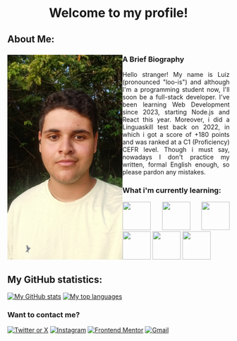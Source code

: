 <div align="center">
  <h1>Welcome to my profile!</h1>
</div>

## About Me:
<section id="bio">
  <img src="./public/images/picture_001.jpg" alt="A selfie of me" width="261px" height="464px" align="left">

  <div>
    <h3>A Brief Biography</h3>
    <p align="justify">
      Hello stranger! My name is Luiz (pronounced "loo-is") and although I'm a programming student now, I'll soon be a full-stack developer. I've been learning Web Development since 2023, <!-- (hope that will spare some updates) --> starting Node.js and React this year. <!-- (but that won't) --> Moreover, i did a Linguaskill test back on 2022, in which i got a score of +180 points and was ranked at a C1 (Proficiency) CEFR level. Though i must say, nowadays I don't practice my written, formal English enough, so please pardon any mistakes.
    </p>
    <h3>What i'm currently learning:</h3>
    <div display="flex" align="justify">
      <img src="https://cdn.jsdelivr.net/gh/devicons/devicon@latest/icons/html5/html5-original.svg" width="64px" height="64px" />
      <img src="https://cdn.jsdelivr.net/gh/devicons/devicon@latest/icons/css3/css3-original.svg" width="64px" height="64px" />
      <img src="https://cdn.jsdelivr.net/gh/devicons/devicon@latest/icons/javascript/javascript-original.svg" width="64px" height="64px" />
      <img src="https://cdn.jsdelivr.net/gh/devicons/devicon@latest/icons/react/react-original.svg" width="64px" height="64px" />
      <img src="https://cdn.jsdelivr.net/gh/devicons/devicon@latest/icons/nodejs/nodejs-original-wordmark.svg" width="64px" height="64px" />
      <img src="https://cdn.jsdelivr.net/gh/devicons/devicon@latest/icons/kotlin/kotlin-original.svg" width="64px" height="64px" />
    </div>
    <!-- <p align="justify">
      I was born on January 24th 2007 in Maceió, Brazil. Over the years, a lot of time spent on the internet and quite a bit of curiosity ended on me trying to learn to code at the age of 9 (yes, nine), but that didn't go very well, since i didn't knew a lot of English (or mathematical logic at all) back then. After briefly learning the basics of JavaScript during late 2022, my proper journey in the world of programming would truly start with my ongoing technical course on SENAI-AL with HTML, CSS and JavaScript. The good old ones, y'know?
    </p> -->
  </div>
</section>

## My GitHub statistics:
[![My GitHub stats](https://github-readme-stats.vercel.app/api?username=lucarl07&show=prs_merged&show_icons=true&theme=ambient_gradient&bg_color=45,edae00,fc4903)](https://github.com/anuraghazra/github-readme-stats)
[![My top languages](https://github-readme-stats.vercel.app/api/top-langs/?username=lucarl07&layout=donut&size_weight=0.5&count_weight=0.5&theme=ambient_gradient&bg_color=45,fc4903,edae00)](https://github.com/anuraghazra/github-readme-stats)

### Want to contact me?
[![Twitter or X](https://img.shields.io/badge/Twitter-1DA1F2?style=for-the-badge&logo=twitter&logoColor=white)]()
[![Instagram](https://img.shields.io/badge/Instagram-E4405F?style=for-the-badge&logo=instagram&logoColor=white)]()
[![Frontend Mentor](https://img.shields.io/badge/Frontend%20Mentor-3F54A3.svg?style=for-the-badge&logo=Frontend-Mentor&logoColor=white)]()
[![Gmail](https://img.shields.io/badge/Gmail-D14836?style=for-the-badge&logo=gmail&logoColor=white)](mailto:101ananaselectric@gmail.com)

<!-- Use the following links to place badges:
https://hendrasob.github.io/badges/#list-of-badges-for-your-profile
https://home.aveek.io/GitHub-Profile-Badges/
-->

<!-- THEMES FOR README STATS:
Common:
- username=lucarl07
- theme=ambient_gradient
- bg_color=45,fcba03,fc4903 (order of the colors may invert)

Original app by anuraghazra on: 
- https://github.com/anuraghazra/github-readme-stats
-->

